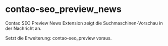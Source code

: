 # contao-seo_preview_news
Contao SEO Preview News Extension zeigt die Suchmaschinen-Vorschau in der Nachricht an.

Setzt die Erweiterung: contao-seo_preview voraus.

